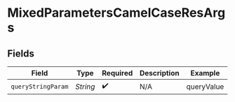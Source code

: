 # MixedParametersCamelCaseResArgs


## Fields

| Field              | Type               | Required           | Description        | Example            |
| ------------------ | ------------------ | ------------------ | ------------------ | ------------------ |
| `queryStringParam` | *String*           | :heavy_check_mark: | N/A                | queryValue         |